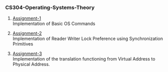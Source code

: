 ### CS304-Operating-Systems-Theory



1. [Assignment-1](https://github.com/rishitsaiya/CS304-Operating-Systems-Theory/tree/main/Assignment-1) <br>
Implementation of Basic OS Commands

2. [Assignment-2](https://github.com/rishitsaiya/CS304-Operating-Systems-Theory/tree/main/Assignment-2) <br>
Implementation of Reader Writer Lock Preference using Synchronization Primitives

3. [Assignment-3](https://github.com/rishitsaiya/CS304-Operating-Systems-Theory/tree/main/Assignment-3) <br>
Implementation of the translation functioning from Virtual Address to Physical Address.
